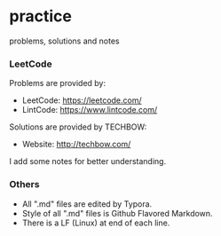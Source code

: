 # practice

problems, solutions and notes

### LeetCode

Problems are provided by:

- LeetCode: https://leetcode.com/
- LintCode: https://www.lintcode.com/

Solutions are provided by TECHBOW:

- Website: http://techbow.com/

I add some notes for better understanding.

### Others

- All ".md" files are edited by Typora.
- Style of all ".md" files is Github Flavored Markdown.
- There is a LF (Linux) at end of each line.
